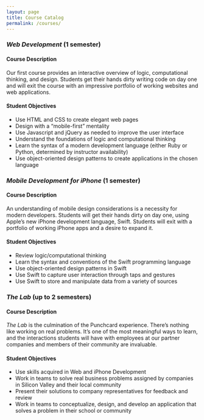 ```yaml
---
layout: page
title: Course Catalog
permalink: /courses/
---
```


<article class="catalog-course" markdown="1">

### *Web Development* (1 semester)

#### Course Description
Our first course provides an interactive overview of logic, computational thinking, and design. Students get their hands dirty writing code on day one and will exit the course with an impressive portfolio of working websites and web applications.

#### Student Objectives

* Use HTML and CSS to create elegant web pages
*	Design with a “mobile-first” mentality
*	Use Javascript and jQuery as needed to improve the user interface
*	Understand the foundations of logic and computational thinking
*	Learn the syntax of a modern development language (either Ruby or Python, determined by instructor availability)
*	Use object-oriented design patterns to create applications in the chosen language  

</article>

<article class="catalog-course" markdown="1">

### *Mobile Development for iPhone* (1 semester)

#### Course Description

An understanding of mobile design considerations is a necessity for modern developers. Students will get their hands dirty on day one, using Apple’s new iPhone development language, Swift. Students will exit with a portfolio of working iPhone apps and a desire to expand it.

#### Student Objectives

* Review logic/computational thinking
* Learn the syntax and conventions of the Swift programming language
* Use object-oriented design patterns in Swift
* Use Swift to capture user interaction through taps and gestures
* Use Swift to store and manipulate data from a variety of sources

</article>

<article class="catalog-course" markdown="1">

### *The Lab* (up to 2 semesters)

#### Course Description

*The Lab* is the culmination of the Punchcard experience. There’s nothing like working on real problems. It’s one of the most meaningful ways to learn, and the interactions students will have with employees at our partner companies and members of their community are invaluable.

#### Student Objectives

*	Use skills acquired in Web and iPhone Development
*	Work in teams to solve real business problems assigned by companies in Silicon Valley and their local community
*	Present their solutions to company representatives for feedback and review
*	Work in teams to conceptualize, design, and develop an application that solves a problem in their school or community

</article>
